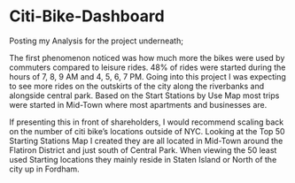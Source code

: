 # Citi-Bike-Dashboard

Posting my Analysis for the project underneath;

The first phenomenon noticed was how much more the bikes were used by commuters compared to leisure rides. 48% of rides were started during the hours of 7, 8, 9 AM and 4, 5, 6, 7 PM. Going into this project I was expecting to see more rides on the outskirts of the city along the riverbanks and alongside central park. Based on the Start Stations by Use Map most trips were started in Mid-Town where most apartments and businesses are.

If presenting this in front of shareholders, I would recommend scaling back on the number of citi bike’s locations outside of NYC. Looking at the Top 50 Starting Stations Map I created they are all located in Mid-Town around the Flatiron District and just south of Central Park. When viewing the 50 least used Starting locations they mainly reside in Staten Island or North of the city up in Fordham. 

